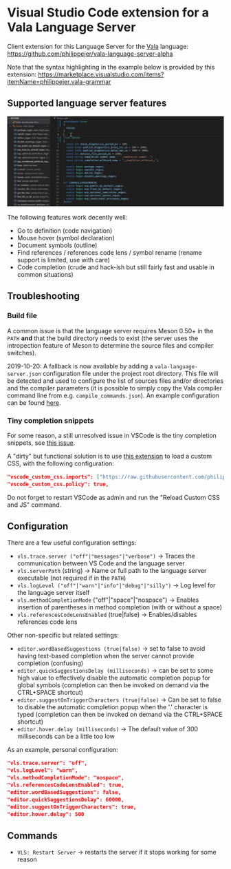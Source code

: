 # Visual Studio Code extension for a Vala Language Server

Client extension for this Language Server for the [Vala](https://wiki.gnome.org/Projects/Vala) language: https://github.com/philippejer/vala-language-server-alpha

Note that the syntax highlighting in the example below is provided by this extension: https://marketplace.visualstudio.com/items?itemName=philippejer.vala-grammar

## Supported language server features

![Demo](https://github.com/philippejer/vala-language-client-alpha/raw/master/images/demo.gif?raw=true)

The following features work decently well:

* Go to definition (code navigation)
* Mouse hover (symbol declaration)
* Document symbols (outline)
* Find references / references code lens / symbol rename (rename support is limited, use with care)
* Code completion (crude and hack-ish but still fairly fast and usable in common situations)

## Troubleshooting

### Build file

A common issue is that the language server requires Meson 0.50+ in the `PATH` **and** that the build directory needs to exist (the server uses the intropection feature of Meson to determine the source files and compiler switches).

2019-10-20: A fallback is now available by adding a `vala-language-server.json` configuration file under the project root directory. This file will be detected and used to configure the list of sources files and/or directories and the compiler parameters (it is possible to simply copy the Vala compiler command line from e.g. `compile_commands.json`). An example configuration can be found [here](https://github.com/philippejer/vala-language-server-alpha/blob/master/vala-language-server-test.json).

### Tiny completion snippets

For some reason, a still unresolved issue in VSCode is the tiny completion snippets, see [this issue](https://github.com/microsoft/vscode/issues/29126).

A "dirty" but functional solution is to use [this extension](https://marketplace.visualstudio.com/items?itemName=be5invis.vscode-custom-css) to load a custom CSS, with the following configuration:

```json  
"vscode_custom_css.imports": ["https://raw.githubusercontent.com/philippejer/vala-language-client-alpha/master/wider-snippets.css"],
"vscode_custom_css.policy": true,
```

Do not forget to restart VSCode as admin and run the "Reload Custom CSS and JS" command.

## Configuration

There are a few useful configuration settings:

* `vls.trace.server ("off"|"messages"|"verbose")` -> Traces the communication between VS Code and the language server
* `vls.serverPath` (string) -> Name or full path to the language server executable (not required if in the `PATH`)
* `vls.logLevel ("off"|"warn"|"info"|"debug"|"silly")` -> Log level for the language server itself
* `vls.methodCompletionMode` ("off"|"space"|"nospace") -> Enables insertion of parentheses in method completion (with or without a space)
* `vls.referencesCodeLensEnabled` (true|false) -> Enables/disables references code lens

Other non-specific but related settings:

* `editor.wordBasedSuggestions (true|false)` -> set to false to avoid having text-based completion when the server cannot provide completion (confusing)
* `editor.quickSuggestionsDelay (milliseconds)` -> can be set to some high value to effectively disable the automatic completion popup for global symbols (completion can then be invoked on demand via the CTRL+SPACE shortcut)
* `editor.suggestOnTriggerCharacters (true|false)` -> Can be set to false to disable the automatic completion popup when the '.' character is typed (completion can then be invoked on demand via the CTRL+SPACE shortcut)
* `editor.hover.delay (milliseconds)` -> The default value of 300 milliseconds can be a little too low

As an example, personal configuration:

```json
"vls.trace.server": "off",
"vls.logLevel": "warn",
"vls.methodCompletionMode": "nospace",
"vls.referencesCodeLensEnabled": true,
"editor.wordBasedSuggestions": false,
"editor.quickSuggestionsDelay": 60000,
"editor.suggestOnTriggerCharacters": true,
"editor.hover.delay": 500
```

## Commands

* `VLS: Restart Server` -> restarts the server if it stops working for some reason

